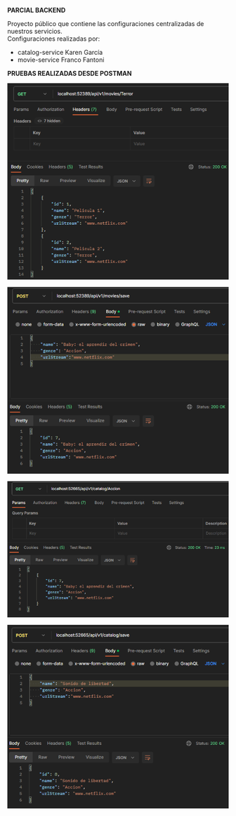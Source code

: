 **PARCIAL BACKEND**

Proyecto público que contiene las configuraciones centralizadas de nuestros servicios.
<br>
Configuraciones realizadas por:

* catalog-service Karen García
* movie-service Franco Fantoni

**PRUEBAS REALIZADAS DESDE POSTMAN**

![Obteniendo peliculas desde el servicio movie-service](Test/getMoviesTerror.png)

![Cargando nueva pelicula desde el servicio movie-service](Test/saveMovieAccion.png)

![Obteniendo peliculas desde el servicio catalog-service](Test/getCatalogGenre.png)

![Cargando nueva pelicula desde el servicio catalog-service](Test/saveMovieFromCatalog.png)